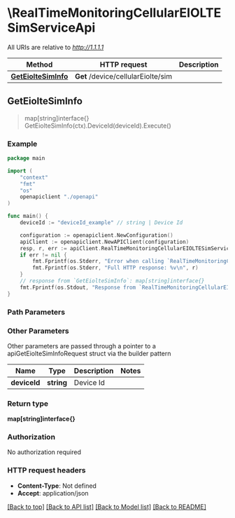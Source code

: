 # \RealTimeMonitoringCellularEIOLTESimServiceApi

All URIs are relative to *http://1.1.1.1*

Method | HTTP request | Description
------------- | ------------- | -------------
[**GetEiolteSimInfo**](RealTimeMonitoringCellularEIOLTESimServiceApi.md#GetEiolteSimInfo) | **Get** /device/cellularEiolte/sim | 



## GetEiolteSimInfo

> map[string]interface{} GetEiolteSimInfo(ctx).DeviceId(deviceId).Execute()





### Example

```go
package main

import (
    "context"
    "fmt"
    "os"
    openapiclient "./openapi"
)

func main() {
    deviceId := "deviceId_example" // string | Device Id

    configuration := openapiclient.NewConfiguration()
    apiClient := openapiclient.NewAPIClient(configuration)
    resp, r, err := apiClient.RealTimeMonitoringCellularEIOLTESimServiceApi.GetEiolteSimInfo(context.Background()).DeviceId(deviceId).Execute()
    if err != nil {
        fmt.Fprintf(os.Stderr, "Error when calling `RealTimeMonitoringCellularEIOLTESimServiceApi.GetEiolteSimInfo``: %v\n", err)
        fmt.Fprintf(os.Stderr, "Full HTTP response: %v\n", r)
    }
    // response from `GetEiolteSimInfo`: map[string]interface{}
    fmt.Fprintf(os.Stdout, "Response from `RealTimeMonitoringCellularEIOLTESimServiceApi.GetEiolteSimInfo`: %v\n", resp)
}
```

### Path Parameters



### Other Parameters

Other parameters are passed through a pointer to a apiGetEiolteSimInfoRequest struct via the builder pattern


Name | Type | Description  | Notes
------------- | ------------- | ------------- | -------------
 **deviceId** | **string** | Device Id | 

### Return type

**map[string]interface{}**

### Authorization

No authorization required

### HTTP request headers

- **Content-Type**: Not defined
- **Accept**: application/json

[[Back to top]](#) [[Back to API list]](../README.md#documentation-for-api-endpoints)
[[Back to Model list]](../README.md#documentation-for-models)
[[Back to README]](../README.md)

